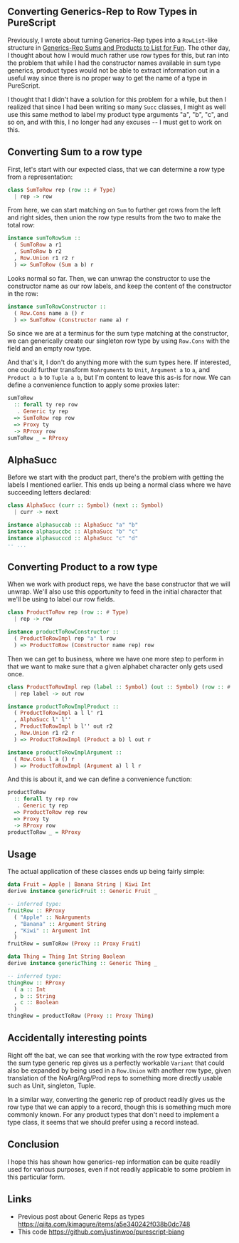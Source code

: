 ## Converting Generics-Rep to Row Types in PureScript

Previously, I wrote about turning Generics-Rep types into a `RowList`-like structure in [Generics-Rep Sums and Products to List for Fun](https://qiita.com/kimagure/items/a5e340242f038b0dc748). The other day, I thought about how I would much rather use row types for this, but ran into the problem that while I had the constructor names available in sum type generics, product types would not be able to extract information out in a useful way since there is no proper way to get the name of a type in PureScript.

I thought that I didn't have a solution for this problem for a while, but then I realized that since I had been writing so many `Succ` classes, I might as well use this same method to label my product type arguments "a", "b", "c", and so on, and with this, I no longer had any excuses -- I must get to work on this.

## Converting Sum to a row type

First, let's start with our expected class, that we can determine a row type from a representation:

```hs
class SumToRow rep (row :: # Type)
  | rep -> row
```

From here, we can start matching on `Sum` to further get rows from the left and right sides, then union the row type results from the two to make the total row:

```hs
instance sumToRowSum ::
  ( SumToRow a r1
  , SumToRow b r2
  , Row.Union r1 r2 r
  ) => SumToRow (Sum a b) r
```

Looks normal so far. Then, we can unwrap the constructor to use the constructor name as our row labels, and keep the content of the constructor in the row:

```hs
instance sumToRowConstructor ::
  ( Row.Cons name a () r
  ) => SumToRow (Constructor name a) r
```

So since we are at a terminus for the sum type matching at the constructor, we can generically create our singleton row type by using `Row.Cons` with the field and an empty row type.

And that's it, I don't do anything more with the sum types here. If interested, one could further transform `NoArguments` to `Unit`, `Argument a` to `a`, and `Product a b` to `Tuple a b`, but I'm content to leave this as-is for now. We can define a convenience function to apply some proxies later:

```hs
sumToRow
  :: forall ty rep row
   . Generic ty rep
  => SumToRow rep row
  => Proxy ty
  -> RProxy row
sumToRow _ = RProxy
```

## AlphaSucc

Before we start with the product part, there's the problem with getting the labels I mentioned earlier. This ends up being a normal class where we have succeeding letters declared:

```hs
class AlphaSucc (curr :: Symbol) (next :: Symbol)
  | curr -> next

instance alphasuccab :: AlphaSucc "a" "b"
instance alphasuccbc :: AlphaSucc "b" "c"
instance alphasucccd :: AlphaSucc "c" "d"
-- ...
```

## Converting Product to a row type

When we work with product reps, we have the base constructor that we will unwrap. We'll also use this opportunity to feed in the initial character that we'll be using to label our row fields.

```hs
class ProductToRow rep (row :: # Type)
  | rep -> row

instance productToRowConstructor ::
  ( ProductToRowImpl rep "a" l row
  ) => ProductToRow (Constructor name rep) row
```

Then we can get to business, where we have one more step to perform in that we want to make sure that a given alphabet character only gets used once.

```hs
class ProductToRowImpl rep (label :: Symbol) (out :: Symbol) (row :: # Type)
  | rep label -> out row

instance productToRowImplProduct ::
  ( ProductToRowImpl a l l' r1
  , AlphaSucc l' l''
  , ProductToRowImpl b l'' out r2
  , Row.Union r1 r2 r
  ) => ProductToRowImpl (Product a b) l out r

instance productToRowImplArgument ::
  ( Row.Cons l a () r
  ) => ProductToRowImpl (Argument a) l l r
```

And this is about it, and we can define a convenience function:

```hs
productToRow
  :: forall ty rep row
   . Generic ty rep
  => ProductToRow rep row
  => Proxy ty
  -> RProxy row
productToRow _ = RProxy
```

## Usage

The actual application of these classes ends up being fairly simple:

```hs
data Fruit = Apple | Banana String | Kiwi Int
derive instance genericFruit :: Generic Fruit _

-- inferred type:
fruitRow :: RProxy
  ( "Apple" :: NoArguments
  , "Banana" :: Argument String
  , "Kiwi" :: Argument Int
  )
fruitRow = sumToRow (Proxy :: Proxy Fruit)

data Thing = Thing Int String Boolean
derive instance genericThing :: Generic Thing _

-- inferred type:
thingRow :: RProxy
  ( a :: Int
  , b :: String
  , c :: Boolean
  )
thingRow = productToRow (Proxy :: Proxy Thing)
```

## Accidentally interesting points

Right off the bat, we can see that working with the row type extracted from the sum type generic rep gives us a perfectly workable `Variant` that could also be expanded by being used in a `Row.Union` with another row type, given translation of the NoArg/Arg/Prod reps to something more directly usable such as Unit, singleton, Tuple.

In a similar way, converting the generic rep of product readily gives us the row type that we can apply to a record, though this is something much more commonly known. For any product types that don't need to implement a type class, it seems that we should prefer using a record instead.

## Conclusion

I hope this has shown how generics-rep information can be quite readily used for various purposes, even if not readily applicable to some problem in this particular form.

## Links

* Previous post about Generic Reps as types <https://qiita.com/kimagure/items/a5e340242f038b0dc748>
* This code <https://github.com/justinwoo/purescript-biang>
